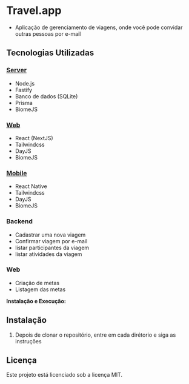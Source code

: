 # Travel.app

- Aplicação de gerenciamento de viagens, onde você pode convidar outras pessoas por e-mail

## Tecnologias Utilizadas

### [Server](https://github.com/Gui-dev/travel-app/tree/main/server)

- Node.js
- Fastify
- Banco de dados (SQLite)
- Prisma
- BiomeJS

### [Web](https://github.com/Gui-dev/travel-app/tree/main/web)

- React (NextJS)
- Tailwindcss
- DayJS
- BiomeJS

### [Mobile](https://github.com/Gui-dev/travel-app/tree/main/mobile)

- React Native
- Tailwindcss
- DayJS
- BiomeJS

### Backend

- Cadastrar uma nova viagem
- Confirmar viagem por e-mail
- listar participantes da viagem
- listar atividades da viagem

### Web

- Criação de metas
- Listagem das metas

**Instalação e Execução:**

## Instalação

1. Depois de clonar o repositório, entre em cada dirétorio e siga as instruções

## Licença

Este projeto está licenciado sob a licença MIT.
